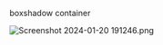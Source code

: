 boxshadow container

![Screenshot 2024-01-20 191246.png](..%2F..%2FOneDrive%2FHi%CC%80nh%20a%CC%89nh%2FScreenshots%2FScreenshot%202024-01-20%20191246.png)